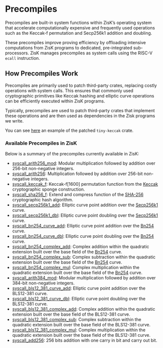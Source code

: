 # Precompiles

Precompiles are built-in system functions within ZisK’s operating system that accelerate computationally expensive and frequently used operations such as the Keccak-f permutation and Secp256k1 addition and doubling.

These precompiles improve proving efficiency by offloading intensive computations from ZisK programs to dedicated, pre-integrated sub-processors. ZisK manages precompiles as system calls using the RISC-V `ecall` instruction.

## How Precompiles Work

Precompiles are primarily used to patch third-party crates, replacing costly operations with system calls. This ensures that commonly used cryptographic primitives like Keccak hashing and elliptic curve operations can be efficiently executed within ZisK programs.

Typically, precompiles are used to patch third-party crates that implement these operations and are then used as dependencies in the Zisk programs we write.

You can see [here](https://github.com/0xPolygonHermez/zisk-patch-tiny-keccak/tree/zisk) an example of the patched `tiny-keccak` crate.

### Available Precompiles in ZisK

Below is a summary of the precompiles currently available in ZisK:
- [syscall_arith256_mod](https://github.com/0xPolygonHermez/zisk/tree/main/ziskos/entrypoint/src/syscalls/arith256_mod.rs): Modular multiplication followed by addition over 256-bit non-negative integers.
- [syscall_arith256](https://github.com/0xPolygonHermez/zisk/tree/main/ziskos/entrypoint/src/syscalls/arith256.rs): Multiplication followed by addition over 256-bit non-negative integers.
- [syscall_keccak_f](https://github.com/0xPolygonHermez/zisk/tree/main/ziskos/entrypoint/src/syscalls/keccakf.rs): Keccak-f[1600] permutation function from the [Keccak](https://keccak.team/files/Keccak-reference-3.0.pdf) cryptographic sponge construction.
- [syscall_sha256_f](https://github.com/0xPolygonHermez/zisk/tree/main/ziskos/entrypoint/src/syscalls/sha256f.rs): Extend and compress function of the [SHA-256](https://nvlpubs.nist.gov/nistpubs/FIPS/NIST.FIPS.180-4.pdf) cryptographic hash algorithm.
- [syscall_secp256k1_add](https://github.com/0xPolygonHermez/zisk/tree/main/ziskos/entrypoint/src/syscalls/secp256k1_add.rs): Elliptic curve point addition over the [Secp256k1](https://en.bitcoin.it/wiki/Secp256k1) curve.
- [syscall_secp256k1_dbl](https://github.com/0xPolygonHermez/zisk/tree/main/ziskos/entrypoint/src/syscalls/secp256k1_dbl.rs): Elliptic curve point doubling over the [Secp256k1](https://en.bitcoin.it/wiki/Secp256k1) curve.
- [syscall_bn254_curve_add](https://github.com/0xPolygonHermez/zisk/tree/main/ziskos/entrypoint/src/syscalls/bn254_curve_add.rs): Elliptic curve point addition over the [Bn254](https://hackmd.io/kcEJAWISQ56eE6YpBnurgw) curve.
- [syscall_bn254_curve_dbl](https://github.com/0xPolygonHermez/zisk/tree/main/ziskos/entrypoint/src/syscalls/bn254_curve_dbl.rs): Elliptic curve point doubling over the [Bn254](https://hackmd.io/kcEJAWISQ56eE6YpBnurgw) curve.
- [syscall_bn254_complex_add](https://github.com/0xPolygonHermez/zisk/tree/main/ziskos/entrypoint/src/syscalls/bn254_complex_add.rs): Complex addition within the quadratic extension built over the base field of the [Bn254](https://hackmd.io/kcEJAWISQ56eE6YpBnurgw) curve.
- [syscall_bn254_complex_sub](https://github.com/0xPolygonHermez/zisk/tree/main/ziskos/entrypoint/src/syscalls/bn254_complex_add.rs): Complex subtraction within the quadratic extension built over the base field of the [Bn254](https://hackmd.io/kcEJAWISQ56eE6YpBnurgw) curve.
- [syscall_bn254_complex_mul](https://github.com/0xPolygonHermez/zisk/tree/main/ziskos/entrypoint/src/syscalls/bn254_complex_add.rs): Complex multiplication within the quadratic extension built over the base field of the [Bn254](https://hackmd.io/kcEJAWISQ56eE6YpBnurgw) curve.
- [syscall_arith384_mod](https://github.com/0xPolygonHermez/zisk/tree/main/ziskos/entrypoint/src/syscalls/arith384_mod.rs): Modular multiplication followed by addition over 384-bit non-negative integers.
- [syscall_bls12_381_curve_add](https://github.com/0xPolygonHermez/zisk/tree/main/ziskos/entrypoint/src/syscalls/bls12_381_curve_add.rs): Elliptic curve point addition over the BLS12-381 curve.
- [syscall_bls12_381_curve_dbl](https://github.com/0xPolygonHermez/zisk/tree/main/ziskos/entrypoint/src/syscalls/bls12_381_curve_dbl.rs): Elliptic curve point doubling over the BLS12-381 curve.
- [syscall_bls12_381_complex_add](https://github.com/0xPolygonHermez/zisk/tree/main/ziskos/entrypoint/src/syscalls/bls12_381_complex_add.rs): Complex addition within the quadratic extension built over the base field of the BLS12-381 curve.
- [syscall_bls12_381_complex_sub](https://github.com/0xPolygonHermez/zisk/tree/main/ziskos/entrypoint/src/syscalls/bls12_381_complex_add.rs): Complex subtraction within the quadratic extension built over the base field of the BLS12-381 curve.
- [syscall_bls12_381_complex_mul](https://github.com/0xPolygonHermez/zisk/tree/main/ziskos/entrypoint/src/syscalls/bls12_381_complex_add.rs): Complex multiplication within the quadratic extension built over the base field of the BLS12-381 curve.
- [syscall_add256](https://github.com/0xPolygonHermez/zisk/tree/main/ziskos/entrypoint/src/syscalls/add256.rs): 256 bits addition with one carry in bit and carry out bit.